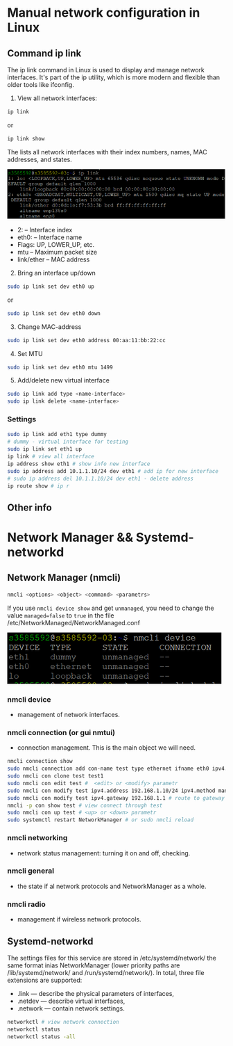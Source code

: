 # Manual network configuration in Linux

## Command ip link

The ip link command in Linux is used to display and manage network interfaces. It's part of the ip utility, which is more modern and flexible than older tools like ifconfig.

1. View all network interfaces:
```bash
ip link
```
or
```bash
ip link show
```
The lists all network interfaces with their index numbers, names, MAC addresses, and states.

![Use ip link](./images/ip-link.PNG)
* 2: – Interface index
* eth0: – Interface name
* Flags: UP, LOWER_UP, etc.
* mtu – Maximum packet size
* link/ether – MAC address

2. Bring an interface up/down
```bash
sudo ip link set dev eth0 up
```
or
```bash
sudo ip link set dev eth0 down
```
3. Change MAC-address
```bash
sudo ip link set dev eth0 address 00:aa:11:bb:22:cc
```
4. Set MTU
```bash
sudo ip link set dev eth0 mtu 1499
```
5. Add/delete new virtual interface
```bash
sudo ip link add type <name-interface>
sudo ip link delete <name-interface>
```

### Settings 
```bash
sudo ip link add eth1 type dummy 
# dummy - virtual interface for testing
sudo ip link set eth1 up
ip link # view all interface
ip address show eth1 # show info new interface
sudo ip address add 10.1.1.10/24 dev eth1 # add ip for new interface
# sudo ip address del 10.1.1.10/24 dev eth1 - delete address
ip route show # ip r
```
## Other info

# Network Manager && Systemd-networkd

## Network Manager (nmcli)

```bash
nmcli <options> <object> <command> <parametrs>
```

If you use `nmcli device show` and get `unmanaged`, you need to change the value `managed=false` to `true` in the file /etc/NetworkManaged/NetworkManaged.conf

![nmcli-device](./images/nmcli-device.PNG)

### nmcli device

* management of network interfaces.

### nmcli connection (or gui nmtui)

* connection management. This is the main object we will need.

```bash
nmcli connection show
sudo nmcli connection add con-name test type ethernet ifname eth0 ipv4.method auto
sudo nmcli con clone test test1
sudo nmcli con edit test #  <edit> or <modify> parametr
sudo nmcli con modify test ipv4.address 192.168.1.10/24 ipv4.method manual # edit ipv4
sudo nmcli con modify test ipv4.gateway 192.168.1.1 # route to gateway
nmcli -p con show test # view connect through test
sudo nmcli con up test # <up> or <down> parametr
sudo systemctl restart NetworkManager # or sudo nmcli reload
```

### nmcli networking

* network status management: turning it on and off, checking.

### nmcli general

* the state if al network protocols and NetworkManager as a whole.

### nmcli radio

* management if wireless network protocols.

## Systemd-networkd

The settings files for this service are stored in  /etc/systemd/network/ the same format inias NetworkManager (lower priority paths are /lib/systemd/network/ and  /run/systemd/network/). In total, three file extensions are supported:
* .link — describe the physical parameters of interfaces,
* .netdev — describe virtual interfaces,
* .network — contain network settings.

```bash
networkctl # view network connection
networkctl status
networkctl status -all
```